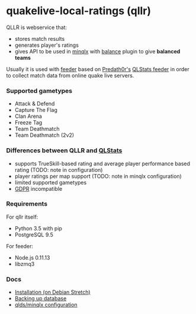 # quakelive-local-ratings (qllr)

QLLR is webservice that:
- stores match results
- generates player's ratings
- gives API to be used in [minqlx](https://github.com/MinoMino/minqlx) with [balance](https://github.com/MinoMino/minqlx-plugins/blob/master/balance.py) plugin to give **balanced teams**

Usually it is used with [feeder](https://github.com/em92/qlstats-feeder-mini) based on [Predath0r's](https://github.com/PredatH0r) [QLStats feeder](https://github.com/PredatH0r/XonStat/feeder) in order to collect match data from online quake live servers.

### Supported gametypes

* Attack & Defend
* Capture The Flag
* Clan Arena
* Freeze Tag
* Team Deathmatch
* Team Deathmatch (2v2)

### Differences between QLLR and [QLStats](http://qlstats.net/)

* supports TrueSkill-based rating and average player performance based rating (TODO: note in configuration)
* player ratings per map support (TODO: note in minqlx configuration)
* limited supported gametypes
* [GDPR](http://eur-lex.europa.eu/eli/reg/2016/679/oj) incompatible

### Requirements

For qllr itself:
* Python 3.5 with pip
* PostgreSQL 9.5

For feeder:
* Node.js 0.11.13
* libzmq3

### Docs

* [Installation (on Debian Stretch)](docs/install.md)
* [Backing up database](docs/backup.md)
* [qlds/minqlx configuration](docs/minqlx_config.md)
